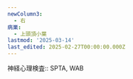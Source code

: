 ```yaml
---
newColumn3:
  - 右
病巣:
  - 上頭頂小葉
lastmod: '2025-03-14'
last_edited: 2025-02-27T00:00:00.000Z
---
```


神経心理検査:: SPTA, WAB
